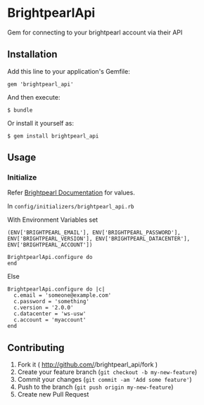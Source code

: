 # BrightpearlApi

Gem for connecting to your brightpearl account via their API

## Installation

Add this line to your application's Gemfile:

    gem 'brightpearl_api'

And then execute:

    $ bundle

Or install it yourself as:

    $ gem install brightpearl_api

## Usage

### Initialize

Refer [Brightpearl Documentation](http://www.brightpearl.com/developer/latest/tutorial/getting-started.html) for values.

In ```config/initializers/brightpearl_api.rb```

With Environment Variables set

```(ENV['BRIGHTPEARL_EMAIL'], ENV['BRIGHTPEARL_PASSWORD'], ENV['BRIGHTPEARL_VERSION'], ENV['BRIGHTPEARL_DATACENTER'], ENV['BRIGHTPEARL_ACCOUNT'])```

```
BrightpearlApi.configure do
end
```

Else

```
BrightpearlApi.configure do |c|
  c.email = 'someone@example.com'
  c.password = 'something'
  c.version = '2.0.0'
  c.datacenter = 'ws-usw'
  c.account = 'myaccount'
end
```

## Contributing

1. Fork it ( http://github.com/<my-github-username>/brightpearl_api/fork )
2. Create your feature branch (`git checkout -b my-new-feature`)
3. Commit your changes (`git commit -am 'Add some feature'`)
4. Push to the branch (`git push origin my-new-feature`)
5. Create new Pull Request
